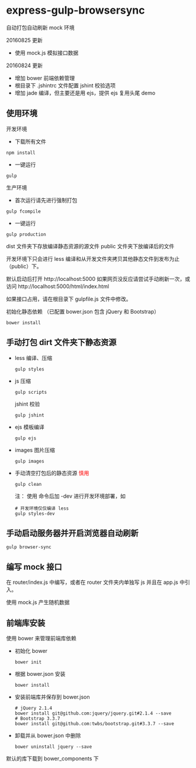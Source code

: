 # express-gulp-browsersync

自动打包自动刷新 mock 环境

20160825 更新
* 使用 mock.js 模拟接口数据 


20160824 更新
* 增加 bower 前端依赖管理
* 根目录下 .jshintrc 文件配置 jshint 校验选项
* 增加 jade 编译，但主要还是用 ejs，提供 ejs 复用头尾 demo


## 使用环境

开发环境

* 下载所有文件

```
npm install
```

* 一键运行

```
gulp
```

生产环境

* 首次运行请先进行强制打包

```
gulp fcompile
```
* 一键运行

```
gulp production
```

dist 文件夹下存放编译静态资源的源文件
public 文件夹下放编译后的文件

开发环境下只会进行 less 编译和从开发文件夹拷贝其他静态文件到发布为止（public）下。

默认启动后打开 http://localhost:5000 如果网页没反应请尝试手动刷新一次，或访问 http://localhost:5000/html/index.html

如果接口占用，请在根目录下 gulpfile.js 文件中修改。

初始化静态依赖 （已配置 bower.json 包含 jQuery 和 Bootstrap）

```
bower install
```


## 手动打包 dirt 文件夹下静态资源

* less 编译、压缩
	
	```
	gulp styles
	```
	
* js 压缩
	
	```
	gulp scripts
	```
	
	jshint 校验
	
	```
	gulp jshint
	```
	
* ejs 模板编译
	
	```
	gulp ejs
	```
	
* images 图片压缩

	```
	gulp images
	```
	
* 手动清空打包后的静态资源 <span style="color:red">慎用</span>

	```
	gulp clean
	```
	
	注：
	使用 命令后加 -dev 进行开发环境部署，如 
	
	```
	# 开发环境仅仅编译 less
	gulp styles-dev 
	```
	
## 手动启动服务器并开启浏览器自动刷新

```
gulp browser-sync
```	

## 编写 mock 接口

在 router/index.js 中编写，或者在 router 文件夹内单独写 js 并且在 app.js 中引入。

使用 mock.js 产生随机数据

## 前端库安装

使用 bower 来管理前端库依赖

* 初始化 bower

	```
	bower init
	```
	
* 根据 bower.json 安装

	```
	bower install
	```

* 安装前端库并保存到 bower.json 

	```
	# jQuery 2.1.4
	bower install git@github.com:jquery/jquery.git#2.1.4 --save
	# Bootstrap 3.3.7
	bower install git@github.com:twbs/bootstrap.git#3.3.7 --save
	```
	
* 卸载并从 bower.json 中删除
	
	```
	bower uninstall jquery --save
	```
默认的库下载到 bower_components 下

